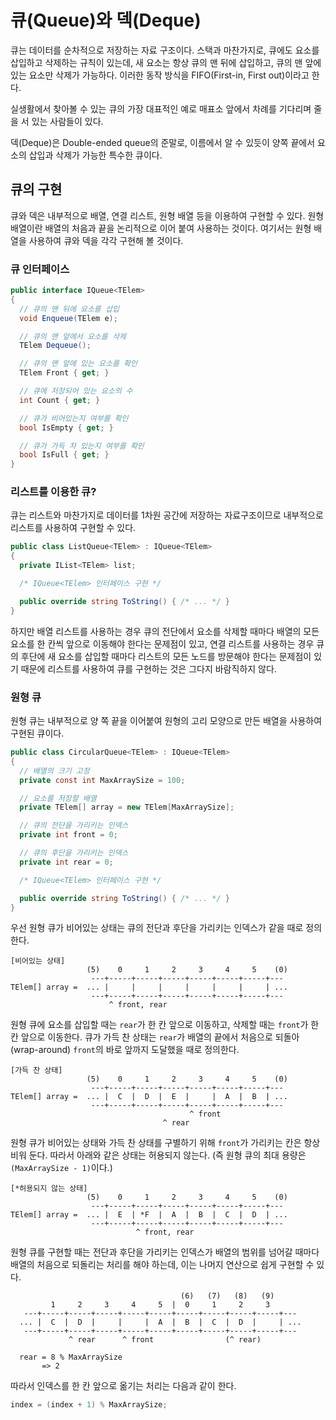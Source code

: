 # 큐(Queue)와 덱(Deque)

큐는 데이터를 순차적으로 저장하는 자료 구조이다. 스택과 마찬가지로, 큐에도 요소를 삽입하고 삭제하는 규칙이 있는데, 새 요소는 항상 큐의 맨 뒤에 삽입하고, 큐의 맨 앞에 있는 요소만 삭제가 가능하다. 이러한 동작 방식을 FIFO(First-in, First out)이라고 한다.

실생활에서 찾아볼 수 있는 큐의 가장 대표적인 예로 매표소 앞에서 차례를 기다리며 줄을 서 있는 사람들이 있다.

덱(Deque)은 Double-ended queue의 준말로, 이름에서 알 수 있듯이 양쪽 끝에서 요소의 삽입과 삭제가 가능한 특수한 큐이다.

## 큐의 구현

큐와 덱은 내부적으로 배열, 연결 리스트, 원형 배열 등을 이용하여 구현할 수 있다. 원형 배열이란 배열의 처음과 끝을 논리적으로 이어 붙여 사용하는 것이다. 여기서는 원형 배열을 사용하여 큐와 덱을 각각 구현해 볼 것이다.

### 큐 인터페이스

```cs
public interface IQueue<TElem>
{
  // 큐의 맨 뒤에 요소를 삽입
  void Enqueue(TElem e);

  // 큐의 맨 앞에서 요소를 삭제
  TElem Dequeue();

  // 큐의 맨 앞에 있는 요소를 확인
  TElem Front { get; }

  // 큐에 저장되어 있는 요소의 수
  int Count { get; }

  // 큐가 비어있는지 여부를 확인
  bool IsEmpty { get; }

  // 큐가 가득 차 있는지 여부를 확인
  bool IsFull { get; }
}
```

### 리스트를 이용한 큐?

큐는 리스트와 마찬가지로 데이터를 1차원 공간에 저장하는 자료구조이므로 내부적으로 리스트를 사용하여 구현할 수 있다.

```cs
public class ListQueue<TElem> : IQueue<TElem>
{
  private IList<TElem> list;

  /* IQueue<TElem> 인터페이스 구현 */

  public override string ToString() { /* ... */ }
}
```

하지만 배열 리스트를 사용하는 경우 큐의 전단에서 요소를 삭제할 때마다 배열의 모든 요소를 한 칸씩 앞으로 이동해야 한다는 문제점이 있고, 연결 리스트를 사용하는 경우 큐의 후단에 새 요소를 삽입할 때마다 리스트의 모든 노드를 방문해야 한다는 문제점이 있기 때문에 리스트를 사용하여 큐를 구현하는 것은 그다지 바람직하지 않다.

### 원형 큐

원형 큐는 내부적으로 양 쪽 끝을 이어붙여 원형의 고리 모양으로 만든 배열을 사용하여 구현된 큐이다.

```cs
public class CircularQueue<TElem> : IQueue<TElem>
{
  // 배열의 크기 고정
  private const int MaxArraySize = 100;

  // 요소를 저장할 배열
  private TElem[] array = new TElem[MaxArraySize];

  // 큐의 전단을 가리키는 인덱스
  private int front = 0;

  // 큐의 후단을 가리키는 인덱스
  private int rear = 0;

  /* IQueue<TElem> 인터페이스 구현 */

  public override string ToString() { /* ... */ }
}
```

우선 원형 큐가 비어있는 상태는 큐의 전단과 후단을 가리키는 인덱스가 같을 때로 정의한다.

```
[비어있는 상태]
                 (5)    0     1     2     3     4     5    (0)
                  ---+-----+-----+-----+-----+-----+-----+---
TElem[] array =  ... |     |     |     |     |     |     | ...
                  ---+-----+-----+-----+-----+-----+-----+---
                      ^ front, rear
```

원형 큐에 요소를 삽입할 때는 `rear`가 한 칸 앞으로 이동하고, 삭제할 때는 `front`가 한 칸 앞으로 이동한다. 큐가 가득 찬 상태는 `rear`가 배열의 끝에서 처음으로 되돌아(wrap-around) `front`의 바로 앞까지 도달했을 때로 정의한다.

```
[가득 찬 상태]
                 (5)    0     1     2     3     4     5    (0)
                  ---+-----+-----+-----+-----+-----+-----+---
TElem[] array =  ... |  C  |  D  |  E  |     |  A  |  B  | ...
                  ---+-----+-----+-----+-----+-----+-----+---
                                        ^ front
                                  ^ rear
```

원형 큐가 비어있는 상태와 가득 찬 상태를 구별하기 위해 `front`가 가리키는 칸은 항상 비워 둔다. 따라서 아래와 같은 상태는 허용되지 않는다. (즉 원형 큐의 최대 용량은 `(MaxArraySize - 1)`이다.)

```
[*허용되지 않는 상태]
                 (5)    0     1     2     3     4     5    (0)
                  ---+-----+-----+-----+-----+-----+-----+---
TElem[] array =  ... |  E  | *F  |  A  |  B  |  C  |  D  | ...
                  ---+-----+-----+-----+-----+-----+-----+---
                            ^ front, rear
```

원형 큐를 구현할 때는 전단과 후단을 가리키는 인덱스가 배열의 범위를 넘어갈 때마다 배열의 처음으로 되돌리는 처리를 해야 하는데, 이는 나머지 연산으로 쉽게 구현할 수 있다.

```
                                      (6)   (7)   (8)   (9)
         1     2     3     4     5  |  0     1     2     3
   ---+-----+-----+-----+-----+-----+-----+-----+-----+-----+---
  ... |  C  |  D  |     |     |  A  |  B  |  C  |  D  |     | ...
   ---+-----+-----+-----+-----+-----+-----+-----+-----+-----+---
             ^ rear      ^ front                (^ rear)

  rear = 8 % MaxArraySize
       => 2
```

따라서 인덱스를 한 칸 앞으로 옮기는 처리는 다음과 같이 한다.

```cs
index = (index + 1) % MaxArraySize;
```
<!--
```cs
public interface IDeque<TElem>
{
  // 덱의 맨 앞에 요소를 삽입
  void AddFirst(TElem e);

  // 덱의 맨 뒤에 요소를 삽입
  void AddLast(TElem e);

  // 덱의 맨 앞에서 요소를 삭제
  TElem RemoveFirst();

  // 덱의 맨 뒤에서 요소를 삭제
  TElem RemoveLast();

  // 덱의 맨 앞에 있는 요소를 확인
  TElem First { get; }

  // 덱의 맨 뒤에 있는 요소를 확인
  TElem Last { get; }

  // 덱에 저장되어 있는 요소의 수
  int Count { get; }

  // 덱이 비어있는지 여부를 확인
  bool IsEmpty { get; }

  // 덱이 가득 차 있는지 여부를 확인
  bool IsFull { get; }
}
```
-->
